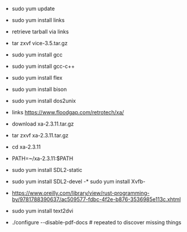 * sudo yum update
* sudo yum install links
* retrieve tarball via links
* tar zxvf vice-3.5.tar.gz
* sudo yum install gcc
* sudo yum install gcc-c++
* sudo yum install flex
* sudo yum install bison
* sudo yum install dos2unix
* links https://www.floodgap.com/retrotech/xa/
 * download xa-2.3.11.tar.gz
* tar zxvf xa-2.3.11.tar.gz
* cd xa-2.3.11
* PATH=~/xa-2.3.11:$PATH
* sudo yum install SDL2-static
* sudo yum install SDL2-devel
-* sudo yum install Xvfb-
* https://www.oreilly.com/library/view/rust-programming-by/9781788390637/ac509577-fdbc-4f2e-b876-3536985e113c.xhtml

* sudo yum install text2dvi
* ./configure --disable-pdf-docs # repeated to discover missing things
